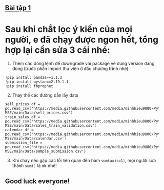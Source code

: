 ## [Bài tập 1](https://www.kaggle.com/code/mubashir1/one-tutorial-to-understand-all-m5-forecasting/)
# Sau khi chắt lọc ý kiến của mọi người, e đã chạy được ngon hết, tổng hợp lại cần sửa 3 cái nhé:
1. Thêm các dòng lệnh để downgrade vài package về đúng version đang dùng (trước phần Import thư viện ở đầu chương trình nhé)
```
!pip install pandas==1.1.3
!pip install pystan==2.19.1.1
!pip install fbprophet 
```
2. Thay thế các đường dẫn lấy data
```
sell_prices_df = pd.read_csv('https://media.githubusercontent.com/media/minhhieu9800/Python-MSE/main/Data/sell_prices.csv')
train_sales_df = pd.read_csv('https://media.githubusercontent.com/media/minhhieu9800/Python-MSE/main/Data/sales_train_validation.csv')
calendar_df = pd.read_csv('https://media.githubusercontent.com/media/minhhieu9800/Python-MSE/main/Data/calendar.csv')
submission_file = pd.read_csv('https://media.githubusercontent.com/media/minhhieu9800/Python-MSE/main/Data/sample_submission.csv')
```
3. Khi chạy nếu gặp các lỗi liên quan đến hàm `sum(axis=1)`, mọi người sửa thành `sum()` là ok nhé!


## Good luck everyone!
